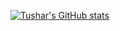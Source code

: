 [![Tushar's GitHub stats](https://github-readme-stats.vercel.app/api?username=tusharhero)](https://github.com/anuraghazra/github-readme-stats)
